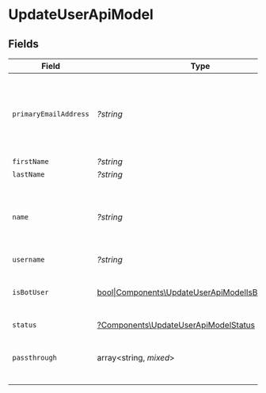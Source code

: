 # UpdateUserApiModel


## Fields

| Field                                                                                                       | Type                                                                                                        | Required                                                                                                    | Description                                                                                                 | Example                                                                                                     |
| ----------------------------------------------------------------------------------------------------------- | ----------------------------------------------------------------------------------------------------------- | ----------------------------------------------------------------------------------------------------------- | ----------------------------------------------------------------------------------------------------------- | ----------------------------------------------------------------------------------------------------------- |
| `primaryEmailAddress`                                                                                       | *?string*                                                                                                   | :heavy_minus_sign:                                                                                          | Primary email address of the user. This is generally a work email address.                                  | han@stackone.com                                                                                            |
| `firstName`                                                                                                 | *?string*                                                                                                   | :heavy_minus_sign:                                                                                          | N/A                                                                                                         | Han                                                                                                         |
| `lastName`                                                                                                  | *?string*                                                                                                   | :heavy_minus_sign:                                                                                          | N/A                                                                                                         | Solo                                                                                                        |
| `name`                                                                                                      | *?string*                                                                                                   | :heavy_minus_sign:                                                                                          | User's name which (can be a full name or display name)                                                      | Han Solo                                                                                                    |
| `username`                                                                                                  | *?string*                                                                                                   | :heavy_minus_sign:                                                                                          | N/A                                                                                                         | hansolo1977                                                                                                 |
| `isBotUser`                                                                                                 | [bool\|Components\UpdateUserApiModelIsBotUser2\|null](../../Models/Components/UpdateUserApiModelIsBotUser.md) | :heavy_minus_sign:                                                                                          | Indicates if the user is a bot or service user                                                              | true                                                                                                        |
| `status`                                                                                                    | [?Components\UpdateUserApiModelStatus](../../Models/Components/UpdateUserApiModelStatus.md)                 | :heavy_minus_sign:                                                                                          | N/A                                                                                                         |                                                                                                             |
| `passthrough`                                                                                               | array<string, *mixed*>                                                                                      | :heavy_minus_sign:                                                                                          | Value to pass through to the provider                                                                       | {<br/>"other_known_names": "John Doe"<br/>}                                                                 |